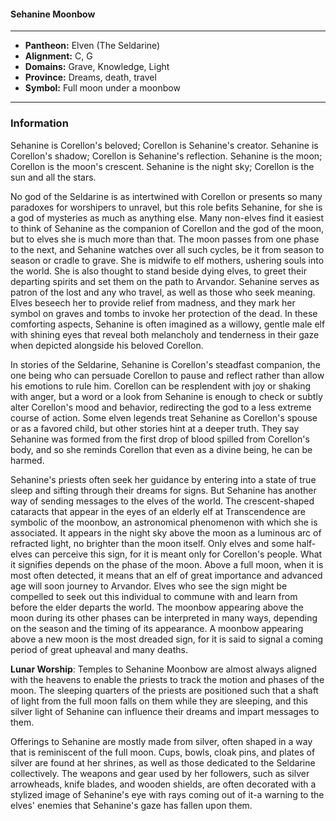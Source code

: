 #### Sehanine Moonbow
___

- **Pantheon:** Elven (The Seldarine)
- **Alignment:** C, G
- **Domains:** Grave, Knowledge, Light
- **Province:** Dreams, death, travel
- **Symbol:** Full moon under a moonbow
___

### Information

Sehanine is Corellon's beloved; Corellon is Sehanine's creator. Sehanine is Corellon's shadow; Corellon is Sehanine's reflection. Sehanine is the moon; Corellon is the moon's crescent. Sehanine is the night sky; Corellon is the sun and all the stars.

No god of the Seldarine is as intertwined with Corellon or presents so many paradoxes for worshipers to unravel, but this role befits Sehanine, for she is a god of mysteries as much as anything else. Many non-elves find it easiest to think of Sehanine as the companion of Corellon and the god of the moon, but to elves she is much more than that. The moon passes from one phase to the next, and Sehanine watches over all such cycles, be it from season to season or cradle to grave. She is midwife to elf mothers, ushering souls into the world. She is also thought to stand beside dying elves, to greet their departing spirits and set them on the path to Arvandor. Sehanine serves as patron of the lost and any who travel, as well as those who seek meaning. Elves beseech her to provide relief from madness, and they mark her symbol on graves and tombs to invoke her protection of the dead. In these comforting aspects, Sehanine is often imagined as a willowy, gentle male elf with shining eyes that reveal both melancholy and tenderness in their gaze when depicted alongside his beloved Corellon.

In stories of the Seldarine, Sehanine is Corellon's steadfast companion, the one being who can persuade Corellon to pause and reflect rather than allow his emotions to rule him. Corellon can be resplendent with joy or shaking with anger, but a word or a look from Sehanine is enough to check or subtly alter Corellon's mood and behavior, redirecting the god to a less extreme course of action. Some elven legends treat Sehanine as Corellon's spouse or as a favored child, but other stories hint at a deeper truth. They say Sehanine was formed from the first drop of blood spilled from Corellon's body, and so she reminds Corellon that even as a divine being, he can be harmed.

Sehanine's priests often seek her guidance by entering into a state of true sleep and sifting through their dreams for signs. But Sehanine has another way of sending messages to the elves of the world. The crescent-shaped cataracts that appear in the eyes of an elderly elf at Transcendence are symbolic of the moonbow, an astronomical phenomenon with which she is associated. It appears in the night sky above the moon as a luminous arc of refracted light, no brighter than the moon itself. Only elves and some half-elves can perceive this sign, for it is meant only for Corellon's people. What it signifies depends on the phase of the moon. Above a full moon, when it is most often detected, it means that an elf of great importance and advanced age will soon journey to Arvandor. Elves who see the sign might be compelled to seek out this individual to commune with and learn from before the elder departs the world. The moonbow appearing above the moon during its other phases can be interpreted in many ways, depending on the season and the timing of its appearance. A moonbow appearing above a new moon is the most dreaded sign, for it is said to signal a coming period of great upheaval and many deaths.

**Lunar Worship**:  Temples to Sehanine Moonbow are almost always aligned with the heavens to enable the priests to track the motion and phases of the moon. The sleeping quarters of the priests are positioned such that a shaft of light from the full moon falls on them while they are sleeping, and this silver light of Sehanine can influence their dreams and impart messages to them.

Offerings to Sehanine are mostly made from silver, often shaped in a way that is reminiscent of the full moon. Cups, bowls, cloak pins, and plates of silver are found at her shrines, as well as those dedicated to the Seldarine collectively. The weapons and gear used by her followers, such as silver arrowheads, knife blades, and wooden shields, are often decorated with a stylized image of Sehanine's eye with rays coming out of it-a warning to the elves' enemies that Sehanine's gaze has fallen upon them.